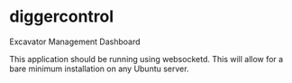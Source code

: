 # diggercontrol
Excavator Management Dashboard

This application should be running using websocketd.  This will allow for a bare minimum installation on any Ubuntu server.